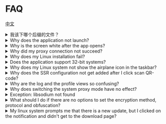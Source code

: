 # FAQ

[中文](./FAQ-CN.md)

<details>
  <summary>我该下哪个后缀的文件？</summary>
  [Please refer to](../README.md#Download)
</details>

<details>
  <summary>Why does the application not launch?</summary>
  <p>Please check if there is a small airplane icon in the taskbar! Secondly, this problem is common in Linux systems. It is recommended to download the installation package corresponding to your system. If you have this problem, please post an issue, explain your environment and attach a log.</p>
</details>

<details>
  <summary>Why is the screen white after the app opens?</summary>
  <p>Please download and install the latest version first. This kind of problem is rarely encountered. If you do, please describe your environment and attach a log.</p>
</details>

<details>
  <summary>Why did my proxy connection not succeed?</summary>
  <p>First, make sure that there are servers available in the server configuration and select one of them. Second, verify that "Enable System Agent" is selected. Again, try to check "System proxy settings" - "General settings" and see if your browser is using the proxy. Finally click "Help" - "View Log" to see if <code>ssr-libev</code> is running normally and there are no errors in the log. If there is an error, please troubleshoot it first (such as a blocked port)</p>
  <p>Just because the browser can not connect to Google doesn't mean that the proxy doesn't work! Your browser might use another proxy mode, so please set your browser's proxy mode to "Use system proxy" and try again. How can you tell if the agent is successful? First check the http proxy in the application, then click <code>Copy proxy settings</code> in the taskbar tray and paste it in a terminal (on Windows, please use a terminal that supports Linux commands such as Git base). Use the <code>curl https://google.com</code> command to view the running results. If the content is returned successfully, the proxy is working, otherwise it doesn't.</p>
</details>

<details>
  <summary>Why does my Linux installation fail?</summary>
  <p>Please learn the basics of Linux first, we can not teach you that.</p>
</details>

<details>
  <summary>Does the application support 32-bit systems?</summary>
  <p>32-bit is only supported under Windows.</p>
</details>

<details>
  <summary>Why does my Linux system not show the airplane icon in the taskbar?</summary>
  <p>Try installing the <code>libappindicator1</code> application indicator. If that doesn't work, please use the shortcut key to switch between the main interface and the menu bar,[see details](../README.md#Shortcuts)</p>
</details>

<details>
  <summary>Why does the SSR configuration not get added after I click scan QR-code?</summary>
  <p>Please make sure there is only one SS(R) QR-code in the image. It is also possible that the SS url schema got updated. If this is the case, please open an issue.</p>
</details>

<details>
  <summary>Why are the log and the profile views so confusing?</summary>
  <p>The <code>.log</code> and <code>.json</code> files will be opened with your system default application. If you would prefer a different application, please change the default program for these file extensions.</p>
</details>

<details>
  <summary>Why does switching the system proxy mode have no effect?</summary>
  [See known bugs](../README.md#KnownBugs)
</details>

<details>	
  <summary>Exception: libsodium not found</summary>	
  <p>This error occurs if you are missing the libsodium library, on Mac please use <code>brew install libsodium</code> to install it, on Ubuntu please refer to <a href="https://gist.github.com/jonathanpmartins/2510f38abee1e65c6d92">https://gist.github.com/jonathanpmartins/2510f38abee1e65c6d92</a>, on Windows go to <a href="https://download.libsodium.org/libsodium/releases/">https://download.libsodium.org/libsodium/releases/</a>. Download <code>libsodium-{version}-msvc.zip</code>, unzip it and copy the <code>libsodium.dll</code> to <code>C:\windows\system32</code>  (check if the dll file is 64 or 32 bit), for other systems please do your own research.</p>	
</details>

<details>
  <summary>What should I do if there are no options to set the encryption method, protocol and obfuscation?</summary>
  <p>Please right-click the taskbar icon, go to General Settings, then go to the SSR settings tab and add it yourself. Of course your current SSR needs to support these options.</p>
</details>

<details>
  <summary>My linux system prompts me that there is a new update, but I clicked on the notification and didn't get to the download page?</summary>
  <p>1. It is recommended to use the AppImage. 2. See <a href="https://github.com/electron/electron/issues/9919">https://github.com/electron/electron/issues/9919</a>&nbsp; as well as &nbsp;<a href="https://github.com/electron/electron/issues/8474">https://github.com/electron/electron/issues/8474</a></p>
</details>
